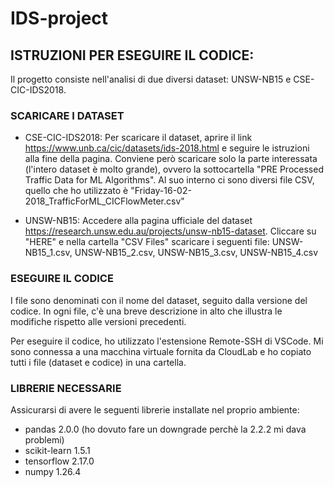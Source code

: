 # IDS-project

## ISTRUZIONI PER ESEGUIRE IL CODICE:

Il progetto consiste nell'analisi di due diversi dataset: UNSW-NB15 e CSE-CIC-IDS2018.

###  SCARICARE I DATASET

- CSE-CIC-IDS2018: Per scaricare il dataset, aprire il link https://www.unb.ca/cic/datasets/ids-2018.html e seguire le istruzioni alla fine della pagina. Conviene però scaricare solo la parte interessata (l'intero dataset è molto grande), ovvero la sottocartella "PRE Processed Traffic Data for ML Algorithms". Al suo interno ci sono diversi file CSV, quello che ho utilizzato è "Friday-16-02-2018_TrafficForML_CICFlowMeter.csv"

- UNSW-NB15: Accedere alla pagina ufficiale del dataset https://research.unsw.edu.au/projects/unsw-nb15-dataset. Cliccare su "HERE" e nella cartella "CSV Files" scaricare i seguenti file: UNSW-NB15_1.csv, UNSW-NB15_2.csv, UNSW-NB15_3.csv, UNSW-NB15_4.csv

### ESEGUIRE IL CODICE

I file sono denominati con il nome del dataset, seguito dalla versione del codice. In ogni file, c'è una breve descrizione in alto che illustra le modifiche rispetto alle versioni precedenti.

Per eseguire il codice, ho utilizzato l'estensione Remote-SSH di VSCode. Mi sono connessa a una macchina virtuale fornita da CloudLab e ho copiato tutti i file (dataset e codice) in una cartella.

### LIBRERIE NECESSARIE

Assicurarsi di avere le seguenti librerie installate nel proprio ambiente:
- pandas 2.0.0 (ho dovuto fare un downgrade perchè la 2.2.2 mi dava problemi)
- scikit-learn 1.5.1
- tensorflow 2.17.0
- numpy 1.26.4
